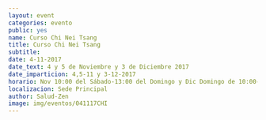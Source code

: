 ```yaml
---
layout: event
categories: evento
public: yes
name: Curso Chi Nei Tsang
title: Curso Chi Nei Tsang
subtitle:
date: 4-11-2017
date_text: 4 y 5 de Noviembre y 3 de Diciembre 2017
date_imparticion: 4,5-11 y 3-12-2017
horario: Nov 10:00 del Sábado-13:00 del Domingo y Dic Domingo de 10:00-13:00
localizacion: Sede Principal
author: Salud-Zen
image: img/eventos/041117CHI
---
```

